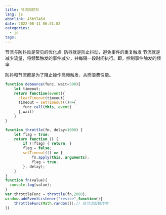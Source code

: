 ```yaml
---
title: 节流和防抖
lang: js
abbrlink: 45b9746d
date: 2022-08-11 06:51:02
categories:
  - js
tags:
---
```


节流与防抖动是常见的优化点:
防抖就是防止抖动，避免事件的重复触发
节流就是减少流量，将频繁触发的事件减少，并每隔一段时间执行。即，控制事件触发的频率

防抖和节流都是为了阻止操作高频触发，从而浪费性能。

<!-- more -->
```javaScript
function debounce(func, wait=500){
    let timeout;
    return function(event){
      clearTimeout(timeout)
      timeout = setTimeout(()=>{
        func.call(this, event)
      },wait)
    }
}
```

```javaScript
function throttle(fn, delay=1000) {
    let flag = true;
    return function () {
        if (!flag) { return; }
        flag = false;
        setTimeout(() => {
            fn.apply(this, arguments);
            flag = true;
        }, delay);
    }
}
function fn(value){
  console.log(value);
}
var throttleFunc = throttle(fn,2000);
window.addEventListener("resize",function(){    
    throttleFunc(Math.random());// 给节流函数传参
})
```




